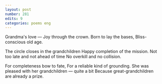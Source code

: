 ```yaml
---
layout: post
number: 281
edits: 9
categories: poems eng
---
```


Grandma's love —
Joy through the crown. 
Born to lay the bases,
Bliss-conscious old age.

The circle closes in the grandchildren
Happy completion of the mission.
Not too late and not ahead of time
No overkill and no collision.

For completeness bow to fate,
For a reliable kind of grounding.
She was pleased with her grandchildren — quite a bit
Because great-grandchildren are already a prize.
